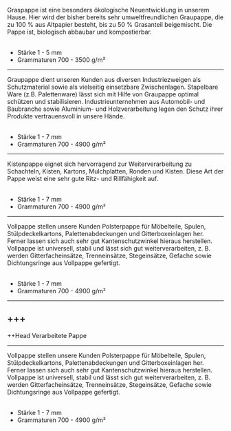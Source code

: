 Graspappe ist eine besonders ökologische Neuentwicklung in unserem Hause. Hier wird der bisher bereits sehr umweltfreundlichen Graupappe, die zu 100 % aus Altpapier besteht, bis zu 50 % Grasanteil beigemischt. Die Pappe ist, biologisch abbaubar und kompostierbar.  
   
- Stärke 1 - 5 mm
- Grammaturen 700 - 3500 g/m²
---
Graupappe dient unseren Kunden aus diversen Industriezweigen als Schutzmaterial sowie als vielseitig einsetzbare Zwischenlagen. Stapelbare Ware (z.B. Palettenware) lässt sich mit Hilfe von Graupappe optimal schützen und stabilisieren.
Industrieunternehmen aus Automobil- und Baubranche sowie Aluminium- und Holzverarbeitung legen den Schutz ihrer Produkte vertrauensvoll in unsere Hände.   
 
- Stärke 1 - 7 mm
- Grammaturen 700 - 4900 g/m²
---
Kistenpappe eignet sich hervorragend zur Weiterverarbeitung zu Schachteln, Kisten, Kartons, Mulchplatten, Ronden und Kisten. Diese Art der Pappe weist eine sehr gute Ritz- und Rillfähigkeit auf.   
 
- Stärke 1 - 7 mm
- Grammaturen 700 - 4900 g/m²

---
Vollpappe stellen unsere Kunden Polsterpappe für Möbelteile, Spulen, Stülpdeckelkartons, Palettenabdeckungen und Gitterboxeinlagen her. Ferner lassen sich auch sehr gut Kantenschutzwinkel hieraus herstellen. Vollpappe ist universell, stabil und lässt sich gut weiterverarbeiten, z. B. werden Gitterfacheinsätze, Trenneinsätze, Stegeinsätze, Gefache sowie Dichtungsringe aus Vollpappe gefertigt.   
 
- Stärke 1 - 7 mm
- Grammaturen 700 - 4900 g/m²
---
+++
---
++Head Verarbeitete Pappe

---
Vollpappe stellen unsere Kunden Polsterpappe für Möbelteile, Spulen, Stülpdeckelkartons, Palettenabdeckungen und Gitterboxeinlagen her. Ferner lassen sich auch sehr gut Kantenschutzwinkel hieraus herstellen. Vollpappe ist universell, stabil und lässt sich gut weiterverarbeiten, z. B. werden Gitterfacheinsätze, Trenneinsätze, Stegeinsätze, Gefache sowie Dichtungsringe aus Vollpappe gefertigt.   
 
- Stärke 1 - 7 mm
- Grammaturen 700 - 4900 g/m²
